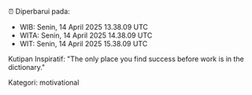 ⏰ Diperbarui pada:
- WIB: Senin, 14 April 2025 13.38.09 UTC
- WITA: Senin, 14 April 2025 14.38.09 UTC
- WIT: Senin, 14 April 2025 15.38.09 UTC

Kutipan Inspiratif:
"The only place you find success before work is in the dictionary."


Kategori: motivational

